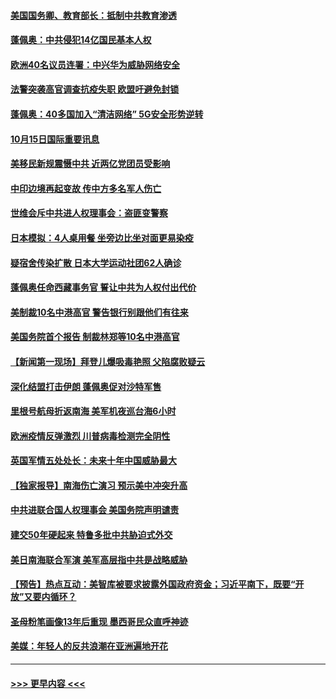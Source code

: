#### [美国国务卿、教育部长：抵制中共教育渗透](../pages/prog202/a102963988.md?t=10160151) 
#### [蓬佩奥：中共侵犯14亿国民基本人权](../pages/prog202/a102963986.md?t=10160151) 
#### [欧洲40名议员连署：中兴华为威胁网络安全](../pages/prog202/a102963952.md?t=10160151) 
#### [法警突袭高官调查抗疫失职 欧盟吁避免封锁](../pages/prog202/a102963938.md?t=10160151) 
#### [蓬佩奥：40多国加入“清洁网络” 5G安全形势逆转](../pages/prog202/a102963945.md?t=10160151) 
#### [10月15日国际重要讯息](../pages/prog202/a102963722.md?t=10160151) 
#### [美移民新规震慑中共 近两亿党团员受影响](../pages/prog202/a102963683.md?t=10160151) 
#### [中印边境再起变故 传中方多名军人伤亡](../pages/prog202/a102963657.md?t=10160151) 
#### [世维会斥中共进人权理事会：盗匪变警察](../pages/prog202/a102963631.md?t=10160151) 
#### [日本模拟：4人桌用餐 坐旁边比坐对面更易染疫](../pages/prog202/a102963589.md?t=10160151) 
#### [疑宿舍传染扩散 日本大学运动社团62人确诊](../pages/prog202/a102963455.md?t=10160151) 
#### [蓬佩奥任命西藏事务官 誓让中共为人权付出代价](../pages/prog202/a102963537.md?t=10160151) 
#### [美制裁10名中港高官 警告银行别跟他们有往来](../pages/prog202/a102963501.md?t=10160151) 
#### [美国务院首个报告 制裁林郑等10名中港高官](../pages/prog202/a102963446.md?t=10160151) 
#### [【新闻第一现场】拜登儿爆吸毒艳照 父陷腐败疑云](../pages/prog202/a102963364.md?t=10160151) 
#### [深化结盟打击伊朗 蓬佩奥促对沙特军售](../pages/prog202/a102963318.md?t=10160151) 
#### [里根号航母折返南海 美军机夜巡台海6小时](../pages/prog202/a102963235.md?t=10160151) 
#### [欧洲疫情反弹激烈 川普病毒检测完全阴性](../pages/prog202/a102963172.md?t=10160151) 
#### [英国军情五处处长：未来十年中国威胁最大](../pages/prog202/a102963200.md?t=10160151) 
#### [【独家报导】南海伤亡演习 预示美中冲突升高](../pages/prog202/a102963194.md?t=10160151) 
#### [中共进联合国人权理事会 美国务院声明谴责](../pages/prog202/a102963184.md?t=10160151) 
#### [建交50年硬起来 特鲁多批中共胁迫式外交](../pages/prog202/a102963177.md?t=10160151) 
#### [美日南海联合军演 美军高层指中共是战略威胁](../pages/prog202/a102963141.md?t=10160151) 
#### [【预告】热点互动：美智库被要求披露外国政府资金；习近平南下，既要“开放”又要内循环？](../pages/prog202/a102963134.md?t=10160151) 
#### [圣母粉笔画像13年后重现 墨西哥民众直呼神迹](../pages/prog202/a102962929.md?t=10160151) 
#### [美媒：年轻人的反共浪潮在亚洲遍地开花](../pages/prog202/a102962992.md?t=10160151) 

----
#### [ >>> 更早内容 <<< ](../indexes/prog202-earlier.md)
